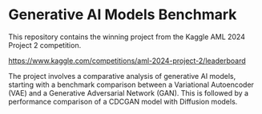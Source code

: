 # Generative AI Models Benchmark

This repository contains the winning project from the Kaggle AML 2024 Project 2 competition. 

https://www.kaggle.com/competitions/aml-2024-project-2/leaderboard

The project involves a comparative analysis of generative AI models, starting with a benchmark comparison between a Variational Autoencoder (VAE) and a Generative Adversarial Network (GAN). This is followed by a performance comparison of a CDCGAN model with Diffusion models.
